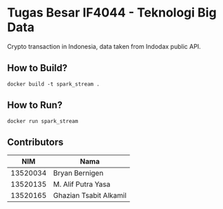 # Tugas Besar IF4044 - Teknologi Big Data

Crypto transaction in Indonesia, data taken from Indodax public API.

## How to Build?

```
docker build -t spark_stream .
```

## How to Run?

```
docker run spark_stream
```

## Contributors

| NIM      | Nama                   |
| -------- | ---------------------- |
| 13520034 | Bryan Bernigen         |
| 13520135 | M. Alif Putra Yasa     |
| 13520165 | Ghazian Tsabit Alkamil |
